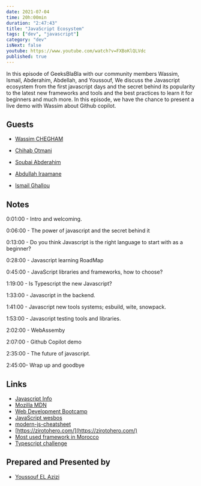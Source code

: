 ```yaml
---
date: 2021-07-04
time: 20h:00min
duration: "2:47:43"
title: "JavaScript Ecosystem"
tags: ["dev", "javascript"]
category: "dev"
isNext: false
youtube: https://www.youtube.com/watch?v=FXBoKlQLVdc
published: true
---
```


In this episode of GeeksBlaBla with our community members Wassim, Ismail, Abderahim, Abdellah, and Youssouf, We discuss the Javascript ecosystem from the first javascript days and the secret behind its popularity to the latest new frameworks and tools and the best practices to learn it for beginners and much more. In this episode, we have the chance to present a live demo with Wassim about Github copilot.

## Guests

- [Wassim CHEGHAM](https://twitter.com/manekinekko)

- [Chihab Otmani](https://chihab.dev)

- [Soubai Abderahim](https://soubai.me)

- [Abdullah Iraamane](https://www.facebook.com/abdullah.eraman)

- [Ismail Ghallou](https://twitter.com/smakosh)

## Notes

0:01:00 - Intro and welcoming.

0:06:00 - The power of javascript and the secret behind it

0:13:00 - Do you think Javascript is the right language to start with as a beginner?

0:28:00 - Javascript learning RoadMap

0:45:00 - JavaScript libraries and frameworks, how to choose?

1:19:00 - Is Typescript the new Javascript?

1:33:00 - Javascript in the backend.

1:41:00 - Javascript new tools systems; esbuild, wite, snowpack.

1:53:00 - Javascript testing tools and libraries.

2:02:00 - WebAssemby

2:07:00 - Github Copilot demo

2:35:00 - The future of javascript.

2:45:00- Wrap up and goodbye

## Links

- [Javascript Info](https://javascript.info/)
- [Mozilla MDN](https://developer.mozilla.org/en-US/)
- [Web Development Bootcamp](https://frontendmasters.com/bootcamp/)
- [JavaScript wesbos ](https://wesbos.com/javascript)
- [modern-js-cheatsheet](https://github.com/mbeaudru/modern-js-cheatsheet)
- [https://zirotohero.com/](https://zirotohero.com/)
- [Most used framework in Morocco](https://stateofdev.ma/#technology)
- [Typescript challenge ](https://github.com/type-challenges/type-challenges)

## Prepared and Presented by

- [Youssouf EL Azizi](https://elazizi.com/)
